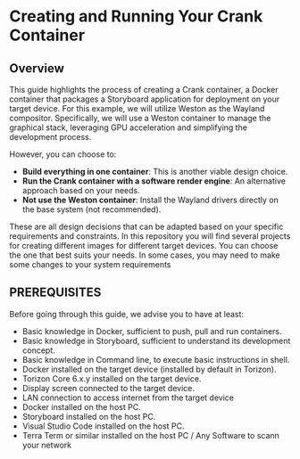 # Creating and Running Your Crank Container

## Overview

This guide highlights the process of creating a Crank container, a Docker container that packages a Storyboard application for deployment on your target device. For this example, we will utilize Weston as the Wayland compositor. Specifically, we will use a Weston container to manage the graphical stack, leveraging GPU acceleration and simplifying the development process.

However, you can choose to:
- **Build everything in one container**: This is another viable design choice.
- **Run the Crank container with a software render engine**: An alternative approach based on your needs.
- **Not use the Weston container**: Install the Wayland drivers directly on the base system (not recommended).

These are all design decisions that can be adapted based on your specific requirements and constraints.
In this repository you will find several projects for creating different images for different target devices. You can choose the one that best suits your needs. In some cases, you may need to make some changes to your system requirements

## PREREQUISITES
Before going through this guide, we advise you to have at least:
- Basic knowledge in Docker, sufficient to push, pull and run containers. 
- Basic knowledge in Storyboard, sufficient to understand its development concept.
- Basic knowledge in Command line, to execute basic instructions in shell.
-	Docker installed on the target device (installed by default in Torizon).
-	Torizon Core 6.x.y installed on the target device.
-	Display screen connected to the target device.
-	LAN connection to access internet from the target device
-	Docker installed on the host PC.
-	Storyboard installed on the host PC.
-	Visual Studio Code installed on the host PC.
-	Terra Term or similar installed on the host PC / Any Software to scann your network

